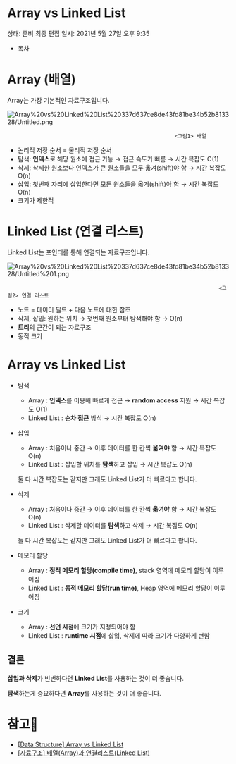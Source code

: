 # Array vs Linked List

상태: 준비
최종 편집 일시: 2021년 5월 27일 오후 9:35

- 목차

# Array (배열)

 Array는 가장 기본적인 자료구조입니다.

![Array%20vs%20Linked%20List%20337d637ce8de43fd81be34b52b813328/Untitled.png](Array%20vs%20Linked%20List%20337d637ce8de43fd81be34b52b813328/Untitled.png)

                                                         <그림1> 배열

- 논리적 저장 순서 = 물리적 저장 순서
- 탐색: **인덱스**로 해당 원소에 접근 가능 → 접근 속도가 빠름 → 시간 복잡도 O(1)
- 삭제: 삭제한 원소보다 인덱스가 큰 원소들을 모두 옮겨(shift)야 함 → 시간 복잡도 O(n)
- 삽입: 첫번째 자리에 삽입한다면 모든 원소들을 옮겨(shift)야 함 → 시간 복잡도 O(n)
- 크기가 제한적

# Linked List (연결 리스트)

 Linked List는 포인터를 통해 연결되는 자료구조입니다.

![Array%20vs%20Linked%20List%20337d637ce8de43fd81be34b52b813328/Untitled%201.png](Array%20vs%20Linked%20List%20337d637ce8de43fd81be34b52b813328/Untitled%201.png)

                                                                       <그림2> 연결 리스트

- 노드 = 데이터 필드 + 다음 노드에 대한 참조
- 삭제, 삽입: 원하는 위치 → 첫번째 원소부터 탐색해야 함 → O(n)
- **트리**의 근간이 되는 자료구조
- 동적 크기

# Array vs Linked List

- 탐색
    - Array : **인덱스**를 이용해 빠르게 접근 → **random access** 지원 → 시간 복잡도 O(1)
    - Linked List : **순차 접근** 방식 → 시간 복잡도 O(n)
- 삽입
    - Array : 처음이나 중간 → 이후 데이터를 한 칸씩 **옮겨야** 함 → 시간 복잡도 O(n)
    - Linked List : 삽입할 위치를 **탐색**하고 삽입 → 시간 복잡도 O(n)

    둘 다 시간 복잡도는 같지만 그래도 Linked List가 더 빠르다고 합니다.

- 삭제
    - Array : 처음이나 중간 → 이후 데이터를 한 칸씩 **옮겨야** 함 → 시간 복잡도 O(n)
    - Linked List : 삭제할 데이터를 **탐색**하고 삭제 → 시간 복잡도 O(n)

    둘 다 시간 복잡도는 같지만 그래도 Linked List가 더 빠르다고 합니다.

- 메모리 할당
    - Array : **정적 메모리 할당(compile time)**, stack 영역에 메모리 할당이 이루어짐
    - Linked List : **동적 메모리 할당(run time)**, Heap 영역에 메모리 할당이 이루어짐
- 크기
    - Array : **선언 시점**에 크기가 지정되어야 함
    - Linked List : **runtime 시점**에 삽입, 삭제에 따라 크기가 다양하게 변함

## 결론

**삽입과 삭제**가 빈번하다면 **Linked List**를 사용하는 것이 더 좋습니다.

**탐색**하는게 중요하다면 **Array**를 사용하는 것이 더 좋습니다.

# 참고🔗

- [[Data Structure] Array vs Linked List](https://woovictory.github.io/2018/12/27/DataStructure-Diff-of-Array-LinkedList/)
- [[자료구조] 배열(Array)과 연결리스트(Linked List)](https://ahribori.com/article/591a5824c686bd0d48e95f47)